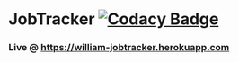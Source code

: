 # JobTracker [![Codacy Badge](https://api.codacy.com/project/badge/Grade/da189b2a23684508b4e3c3d9480a06c1)](https://www.codacy.com?utm_source=github.com&amp;utm_medium=referral&amp;utm_content=FanciestW/JobTracker&amp;utm_campaign=Badge_Grade)
### Live @ https://william-jobtracker.herokuapp.com
